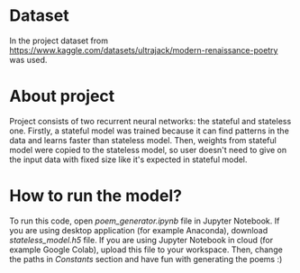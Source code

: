 # Dataset
In the project dataset from https://www.kaggle.com/datasets/ultrajack/modern-renaissance-poetry was used. 

# About project
Project consists of two recurrent neural networks: the stateful and stateless one. Firstly, a stateful model was trained because it can find patterns in the data and learns faster than stateless model. Then, weights from stateful model were copied to the stateless model, so user doesn't need to give on the input data with fixed size like it's expected in stateful model.

# How to run the model?
To run this code, open *poem_generator.ipynb* file in Jupyter Notebook. If you are using desktop application (for example Anaconda), download *stateless_model.h5* file. If you are using Jupyter Notebook in cloud (for example Google Colab), upload this file to your workspace. Then, change the paths in *Constants* section and have fun with generating the poems :)
